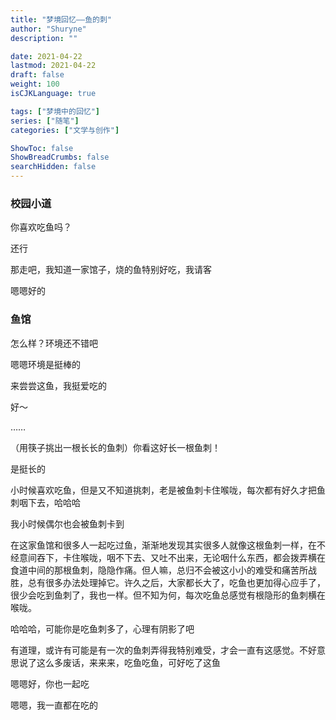 ```yaml
---
title: "梦境回忆——鱼的刺"
author: "Shuryne"
description: ""

date: 2021-04-22
lastmod: 2021-04-22
draft: false
weight: 100
isCJKLanguage: true

tags: ["梦境中的回忆"]
series: ["随笔"]
categories: ["文学与创作"]

ShowToc: false
ShowBreadCrumbs: false
searchHidden: false
---
```






### 校园小道

你喜欢吃鱼吗？

还行

那走吧，我知道一家馆子，烧的鱼特别好吃，我请客

嗯嗯好的



### 鱼馆

怎么样？环境还不错吧

嗯嗯环境是挺棒的

来尝尝这鱼，我挺爱吃的

好～

……

（用筷子挑出一根长长的鱼刺）你看这好长一根鱼刺！

是挺长的

小时候喜欢吃鱼，但是又不知道挑刺，老是被鱼刺卡住喉咙，每次都有好久才把鱼刺咽下去，哈哈哈

我小时候偶尔也会被鱼刺卡到

在这家鱼馆和很多人一起吃过鱼，渐渐地发现其实很多人就像这根鱼刺一样，在不经意间吞下，卡住喉咙，咽不下去、又吐不出来，无论咽什么东西，都会拨弄横在食道中间的那根鱼刺，隐隐作痛。但人嘛，总归不会被这小小的难受和痛苦所战胜，总有很多办法处理掉它。许久之后，大家都长大了，吃鱼也更加得心应手了，很少会吃到鱼刺了，我也一样。但不知为何，每次吃鱼总感觉有根隐形的鱼刺横在喉咙。

哈哈哈，可能你是吃鱼刺多了，心理有阴影了吧

有道理，或许有可能是有一次的鱼刺弄得我特别难受，才会一直有这感觉。不好意思说了这么多废话，来来来，吃鱼吃鱼，可好吃了这鱼

嗯嗯好，你也一起吃

嗯嗯，我一直都在吃的





